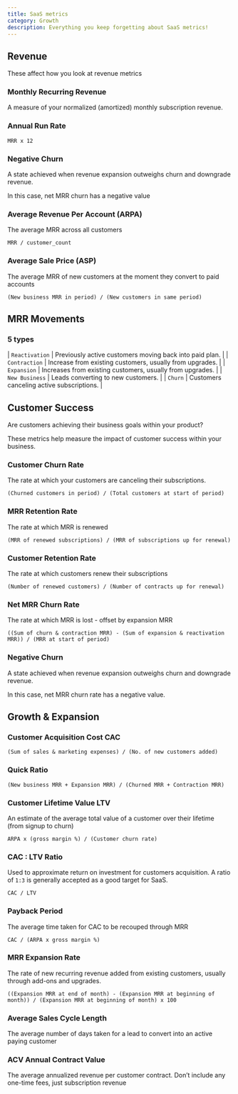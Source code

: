 ```yaml
---
title: SaaS metrics
category: Growth
description: Everything you keep forgetting about SaaS metrics!
---
```


## Revenue

These affect how you look at revenue metrics

### Monthly Recurring Revenue

A measure of your normalized (amortized) monthly subscription revenue.

### Annual Run Rate

`MRR x 12`

### Negative Churn

A state achieved when revenue expansion outweighs churn and downgrade revenue.

In this case, net MRR churn has a negative value

### Average Revenue Per Account (ARPA)

The average MRR across all customers

`MRR / customer_count`

### Average Sale Price (ASP)

The average MRR of new customers at the moment they convert to paid accounts

`(New business MRR in period) / (New customers in same period)`

## MRR Movements

### 5 types

| `Reactivation` | Previously active customers moving back into paid plan. |
| `Contraction` | Increase from existing customers, usually from upgrades. |
| `Expansion` | Increases from existing customers, usually from upgrades. |
| `New Business` | Leads converting to new customers. |
| `Churn` | Customers canceling active subscriptions. |

## Customer Success

Are customers achieving their business goals within your product?

These metrics help measure the impact of customer success within your business. 

### Customer Churn Rate

The rate at which your customers are canceling their subscriptions.

`(Churned customers in period) / (Total customers at start of period)`

### MRR Retention Rate
The rate at which MRR is renewed

`(MRR of renewed subscriptions) / (MRR of subscriptions up for renewal)`


### Customer Retention Rate

The rate at which customers renew their subscriptions

`(Number of renewed customers) / (Number of contracts up for renewal)`

### Net MRR Churn Rate

The rate at which MRR is lost - offset by expansion MRR

`((Sum of churn & contraction MRR) - (Sum of expansion & reactivation MRR)) /
(MRR at start of period)`

### Negative Churn

A state achieved when revenue expansion outweighs churn and downgrade revenue.

In this case, net MRR churn rate has a negative value.


## Growth & Expansion

### Customer Acquisition Cost CAC

`(Sum of sales & marketing expenses) / (No. of new customers added)`

### Quick Ratio

`(New business MRR + Expansion MRR) / (Churned MRR + Contraction MRR)`

### Customer Lifetime Value LTV

An estimate of the average total value of a customer over their lifetime (from signup to churn)

`ARPA x (gross margin %) / (Customer churn rate)`

### CAC : LTV Ratio
Used to approximate return on investment for customers acquisition.
A ratio of `1:3` is generally accepted as a good target for SaaS.

`CAC / LTV`

### Payback Period
The average time taken for CAC to be recouped through MRR

`CAC / (ARPA x gross margin %)`

### MRR Expansion Rate
The rate of new recurring revenue added from existing customers, usually through add-ons and upgrades.

`((Expansion MRR at end of month) - (Expansion MRR at beginning of month)) / (Expansion MRR at beginning of month) x 100`


### Average Sales Cycle Length

The average number of days taken for a lead to convert into an active paying customer

### ACV Annual Contract Value

The average annualized revenue per customer contract.
Don’t include any one-time fees, just subscription revenue
